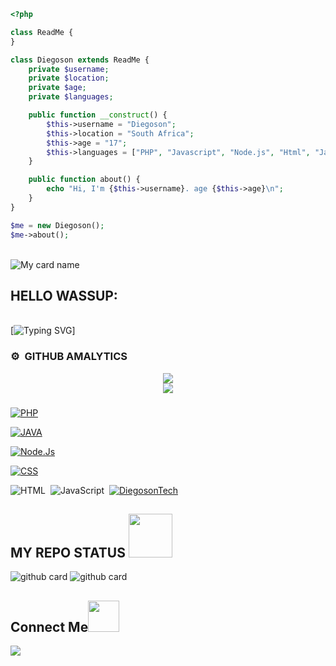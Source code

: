 ```php
<?php

class ReadMe {
}

class Diegoson extends ReadMe {
    private $username;
    private $location;
    private $age;
    private $languages;

    public function __construct() {
        $this->username = "Diegoson";
        $this->location = "South Africa";
        $this->age = "17";
        $this->languages = ["PHP", "Javascript", "Node.js", "Html", "Java"];
    }

    public function about() {
        echo "Hi, I'm {$this->username}. age {$this->age}\n";
    }
}

$me = new Diegoson();
$me->about();
```
<img src="https://camo.githubusercontent.com/82291b0fe831bfc6781e07fc5090cbd0a8b912bb8b8d4fec0696c881834f81ac/68747470733a2f2f70726f626f742e6d656469612f394575424971676170492e676966" width="800" height="3">

![My card name](https://cardivo.vercel.app/api?name=DIEGOSON&description=Hi,%20Welcome%20To%20My%20Profile%20😈&image=https://te.legra.ph/file/cc38aa17d43d50974e178.jpg?v=4&s=10?v=4&backgroundColor=%23ecf0f1&instagram=Diegoson&github=Diegoson&twitter=&pattern=leaf&colorPattern=%23eaeaea)


<h2 align="left">HELLO WASSUP:</h2>
 <img src="https://camo.githubusercontent.com/82291b0fe831bfc6781e07fc5090cbd0a8b912bb8b8d4fec0696c881834f81ac/68747470733a2f2f70726f626f742e6d656469612f394575424971676170492e676966" width="800" height="3">


[![Typing SVG](https://readme-typing-svg.herokuapp.com?color=%2336BCF7&lines=Hello+Im+Diegoson+Fenandez;+Im+currently+17+years+old+lm+a+developer+from+South+Africa;Get+in+touch+with+me+on+WhatsApp+scroll+down+below+to+chat+with+me)]

### ⚙️ &nbsp;GITHUB AMALYTICS
<div align="center"><img src="https://github-readme-stats.vercel.app/api?username=DiegosonTech&hide=contribs,issues,stars&theme=tokyonight" /></div>
<div align="center"><img src="https://github-readme-stats.vercel.app/api/top-langs/?username=DiegosonTech&hide_title=true&hide_border=true&theme=tokyonight" /></div>



###

[![PHP](https://img.shields.io/badge/-PHP-777BB4?style=flat&logo=php&logoColor=white&labelColor=394240)](https://www.php.net/)

[![JAVA](https://img.shields.io/badge/-JAVA-05122A?style=flat&logo=java&logoColor=white&labelColor=394240&logoWidth=20&logoWidth=20&labelWidth=20&color=05122A&label=&logoWidth=30&logoWidth=30&labelWidth=30&color=05122A&label=)](https://www.java.com/)

[![Node.Js](https://img.shields.io/badge/-Node.Js-05122A?style=flat&logo=nodedotjs&logoColor=white&labelColor=394240&logoWidth=30&logoWidth=30&labelWidth=30&color=05122A&label=&logoWidth=40&logoWidth=40&labelWidth=40&color=05122A&label=)](https://nodejs.org/)

[![CSS](https://img.shields.io/badge/-CSS-05122A?style=flat&logo=CSS3&logoColor=1572B6&labelColor=394240&logoWidth=30&logoWidth=30&labelWidth=30&color=05122A&label=&logoWidth=40&logoWidth=40&labelWidth=40&color=05122A&label=)](https://www.w3.org/Style/CSS/)

![HTML](https://img.shields.io/badge/-HTML-05122A?style=flat&logo=HTML5)&nbsp;
![JavaScript](https://img.shields.io/badge/-JavaScript-05122A?style=flat&logo=javascript)&nbsp;
[![DiegosonTech](https://img.shields.io/badge/-DiegosonTech-05122A?style=flat&labelColor=394240&color=05122A&logo=data:image/svg+xml;base64,PHN2ZyB4bWxucz0iaHR0cDovL3d3dy53My5vcmcvMjAwMC9zdmciIHdpZHRoPSIxMDAiIGhlaWdodD0iMTAwIj4KICA8Y2lyY2xlIGN4PSI1MCIgY3k9IjUwIiByPSI1MCIgc3R5bGU9ImZpbGw6cmVkOyIgLz4KPC9zdmc+Cg==)](https://github.com/DiegosonTech)
###
<h2> MY REPO STATUS <img src="https://i.pinimg.com/originals/01/63/6c/01636c5434cd0462086620c60fdfec16.gif" width=70px></h2>

![github card](https://github-readme-stats.vercel.app/api/pin/?username=DiegosonTech&repo=Aztec-MD&theme=dark)
![github card](https://github-readme-stats.vercel.app/api/pin/?username=Vorterx&repo=Aztec-MD&theme=dark)
<h2 align="left">Connect Me<img src="https://media.giphy.com/media/mGcNjsfWAjY5AEZNw6/giphy.gif" width="50"></h2>
<p align="left">
<a href="amdablack63@gmail.com"><img src="https://img.shields.io/badge/-amdablack63@gmail.com-D14836?style=flat&logo=Gmail&logoColor=white"/></a>


<img src="https://camo.githubusercontent.com/82291b0fe831bfc6781e07fc5090cbd0a8b912bb8b8d4fec0696c881834f81ac/68747470733a2f2f70726f626f742e6d656469612f394575424971676170492e676966" 
width="800" height="3">

